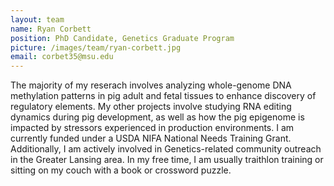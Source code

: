 ```yaml
---
layout: team
name: Ryan Corbett
position: PhD Candidate, Genetics Graduate Program  
picture: /images/team/ryan-corbett.jpg
email: corbet35@msu.edu
---
```


The majority of my reserach involves analyzing whole-genome DNA methylation patterns in pig adult and fetal tissues to enhance discovery of regulatory elements. My other projects involve studying RNA editing dynamics during pig development, as well as how the pig epigenome is impacted by stressors experienced in production environments. I am currently funded under a USDA NIFA National Needs Training Grant. Additionally, I am actively involved in Genetics-related community outreach in the Greater Lansing area. In my free time, I am usually traithlon training or sitting on my couch with a book or crossword puzzle. 

